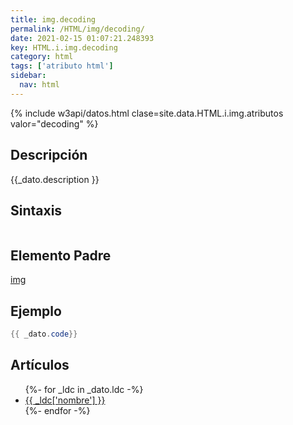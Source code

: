 ```yaml
---
title: img.decoding
permalink: /HTML/img/decoding/
date: 2021-02-15 01:07:21.248393
key: HTML.i.img.decoding
category: html
tags: ['atributo html']
sidebar: 
  nav: html
---
```


{% include w3api/datos.html clase=site.data.HTML.i.img.atributos valor="decoding" %}

## Descripción
{{_dato.description }}

## Sintaxis
~~~html
~~~

## Elemento Padre
[img](/HTML/img/)

## Ejemplo
~~~java
{{ _dato.code}}
~~~

## Artículos
<ul>
{%- for _ldc in _dato.ldc -%}
   <li>
       <a href="{{_ldc['url'] }}">{{ _ldc['nombre'] }}</a>
   </li>
{%- endfor -%}
</ul>

